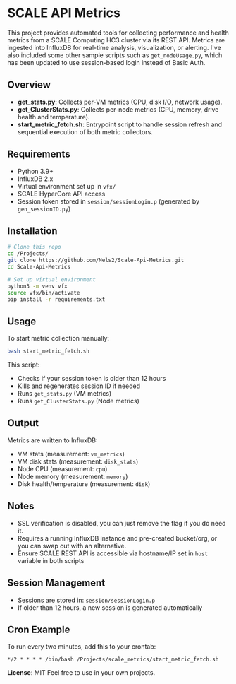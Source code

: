 # SCALE API Metrics

This project provides automated tools for collecting performance and health metrics from a SCALE Computing HC3 cluster via its REST API. Metrics are ingested into InfluxDB for real-time analysis, visualization, or alerting.
I've also included some other sample scripts such as `get_nodeUsage.py`, which has been updated to use session-based login instead of Basic Auth.

## Overview

- **get\_stats.py**: Collects per-VM metrics (CPU, disk I/O, network usage).
- **get\_ClusterStats.py**: Collects per-node metrics (CPU, memory, drive health and temperature).
- **start\_metric\_fetch.sh**: Entrypoint script to handle session refresh and sequential execution of both metric collectors.

## Requirements

- Python 3.9+
- InfluxDB 2.x
- Virtual environment set up in `vfx/`
- SCALE HyperCore API access
- Session token stored in `session/sessionLogin.p` (generated by `gen_sessionID.py`)

## Installation

```bash
# Clone this repo
cd /Projects/
git clone https://github.com/Nels2/Scale-Api-Metrics.git
cd Scale-Api-Metrics

# Set up virtual environment
python3 -m venv vfx
source vfx/bin/activate
pip install -r requirements.txt
```

## Usage

To start metric collection manually:

```bash
bash start_metric_fetch.sh
```

This script:

- Checks if your session token is older than 12 hours
- Kills and regenerates session ID if needed
- Runs `get_stats.py` (VM metrics)
- Runs `get_ClusterStats.py` (Node metrics)

## Output

Metrics are written to InfluxDB:

- VM stats (measurement: `vm_metrics`)
- VM disk stats (measurement: `disk_stats`)
- Node CPU (measurement: `cpu`)
- Node memory (measurement: `memory`)
- Disk health/temperature (measurement: `disk`)

## Notes

- SSL verification is disabled, you can just remove the flag if you do need it.
- Requires a running InfluxDB instance and pre-created bucket/org, or you can swap out with an alternative.
- Ensure SCALE REST API is accessible via hostname/IP set in `host` variable in both scripts

## Session Management

- Sessions are stored in: `session/sessionLogin.p`
- If older than 12 hours, a new session is generated automatically

## Cron Example

To run every two minutes, add this to your crontab:

```cron
*/2 * * * * /bin/bash /Projects/scale_metrics/start_metric_fetch.sh
```


**License**: MIT
Feel free to use in your own projects.


